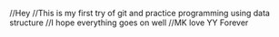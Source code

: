 //Hey
//This is my first try of git and practice programming using data structure
//I hope everything goes on well
//MK love YY Forever
